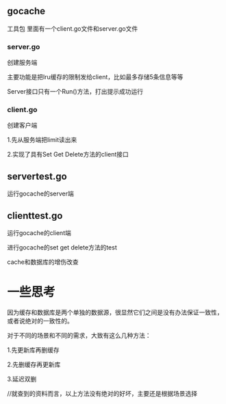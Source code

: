 ## gocache

工具包 里面有一个client.go文件和server.go文件

### server.go

创建服务端

主要功能是把lru缓存的限制发给client，比如最多存储5条信息等等

Server接口只有一个Run()方法，打出提示成功运行

### client.go

创建客户端

1.先从服务端把limit读出来

2.实现了具有Set Get Delete方法的client接口



## servertest.go

运行gocache的server端

## clienttest.go

运行gocache的client端

进行gocache的set get delete方法的test 

cache和数据库的增伤改查

# 一些思考

因为缓存和数据库是两个单独的数据源，很显然它们之间是没有办法保证一致性，或者说绝对的一致性的。

对于不同的场景和不同的需求，大致有这么几种方法：

1.先更新库再删缓存

2.先删缓存再更新库

3.延迟双删

//就查到的资料而言，以上方法没有绝对的好坏，主要还是根据场景选择
